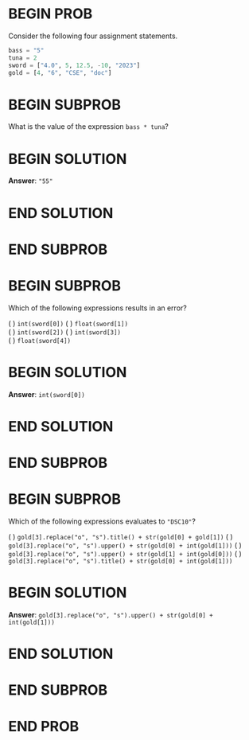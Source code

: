 # BEGIN PROB

Consider the following four assignment statements.

```py
bass = "5"
tuna = 2
sword = ["4.0", 5, 12.5, -10, "2023"]
gold = [4, "6", "CSE", "doc"]
```

# BEGIN SUBPROB

What is the value of the expression `bass * tuna`?

# BEGIN SOLUTION

**Answer**: `"55"`

# END SOLUTION

# END SUBPROB

# BEGIN SUBPROB

Which of the following expressions results in an error?

( ) `int(sword[0])`
( ) `float(sword[1])`   
( ) `int(sword[2])`
( ) `int(sword[3])`    
( ) `float(sword[4])`                          


# BEGIN SOLUTION

**Answer**: `int(sword[0])`

# END SOLUTION

# END SUBPROB

# BEGIN SUBPROB

Which of the following expressions evaluates to `"DSC10"`?

( ) `gold[3].replace("o", "s").title() + str(gold[0] + gold[1])`
( ) `gold[3].replace("o", "s").upper() + str(gold[0] + int(gold[1]))`
( ) `gold[3].replace("o", "s").upper() + str(gold[1] + int(gold[0]))`
( ) `gold[3].replace("o", "s").title() + str(gold[0] + int(gold[1]))`

# BEGIN SOLUTION

**Answer**: `gold[3].replace("o", "s").upper() + str(gold[0] + int(gold[1]))`

# END SOLUTION

# END SUBPROB

# END PROB